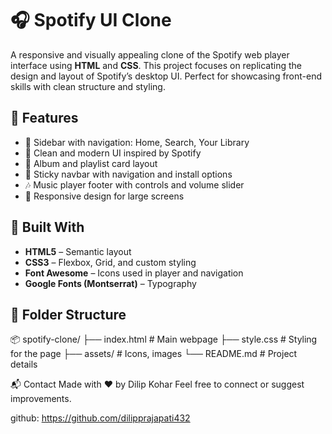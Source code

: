 # 🎧 Spotify UI Clone

A responsive and visually appealing clone of the Spotify web player interface using **HTML** and **CSS**. This project focuses on replicating the design and layout of Spotify’s desktop UI. Perfect for showcasing front-end skills with clean structure and styling.

## 🚀 Features

- 🎵 Sidebar with navigation: Home, Search, Your Library  
- 🎨 Clean and modern UI inspired by Spotify  
- 📂 Album and playlist card layout  
- 📌 Sticky navbar with navigation and install options  
- 🎶 Music player footer with controls and volume slider  
- 📱 Responsive design for large screens


## 🧱 Built With

- **HTML5** – Semantic layout  
- **CSS3** – Flexbox, Grid, and custom styling  
- **Font Awesome** – Icons used in player and navigation  
- **Google Fonts (Montserrat)** – Typography  

## 📁 Folder Structure

📦 spotify-clone/
├── index.html # Main webpage
├── style.css # Styling for the page
├── assets/ # Icons, images
└── README.md # Project details

📬 Contact
Made with ❤️ by Dilip Kohar
Feel free to connect or suggest improvements.

github: https://github.com/dilipprajapati432

